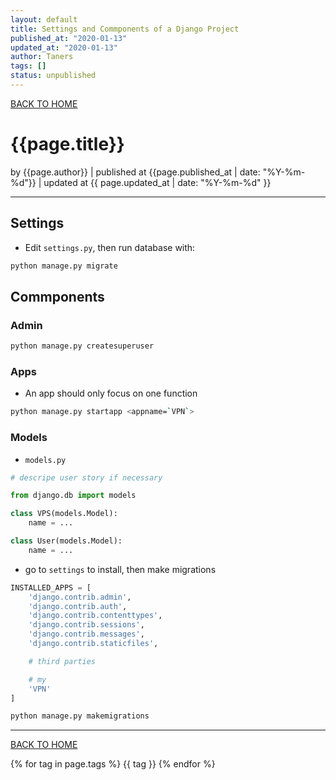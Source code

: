 ```yaml
---
layout: default
title: Settings and Commponents of a Django Project
published_at: "2020-01-13"
updated_at: "2020-01-13"
author: Taners
tags: []
status: unpublished
---
```


[BACK TO HOME](https://tane-rs.github.io)

# {{page.title}}

by {{page.author}} |
published at {{page.published_at | date: "%Y-%m-%d"}} |
updated at {{ page.updated_at | date: "%Y-%m-%d" }}

---

## Settings

- Edit `settings.py`, then run database with:

```bash
python manage.py migrate
```


## Commponents

### Admin

```bash
python manage.py createsuperuser
```

### Apps

- An app should only focus on one function

```bash
python manage.py startapp <appname=`VPN`>
```

### Models

- `models.py`
```python
# descripe user story if necessary

from django.db import models

class VPS(models.Model):
    name = ...

class User(models.Model):
    name = ...
```

- go to `settings` to install, then make migrations
```python
INSTALLED_APPS = [
    'django.contrib.admin',
    'django.contrib.auth',
    'django.contrib.contenttypes',
    'django.contrib.sessions',
    'django.contrib.messages',
    'django.contrib.staticfiles',

    # third parties

    # my
    'VPN'
]
```
```bash
python manage.py makemigrations
```





---
[BACK TO HOME](https://tane-rs.github.io)

{% for tag in page.tags %}
  {{ tag }}
{% endfor %}